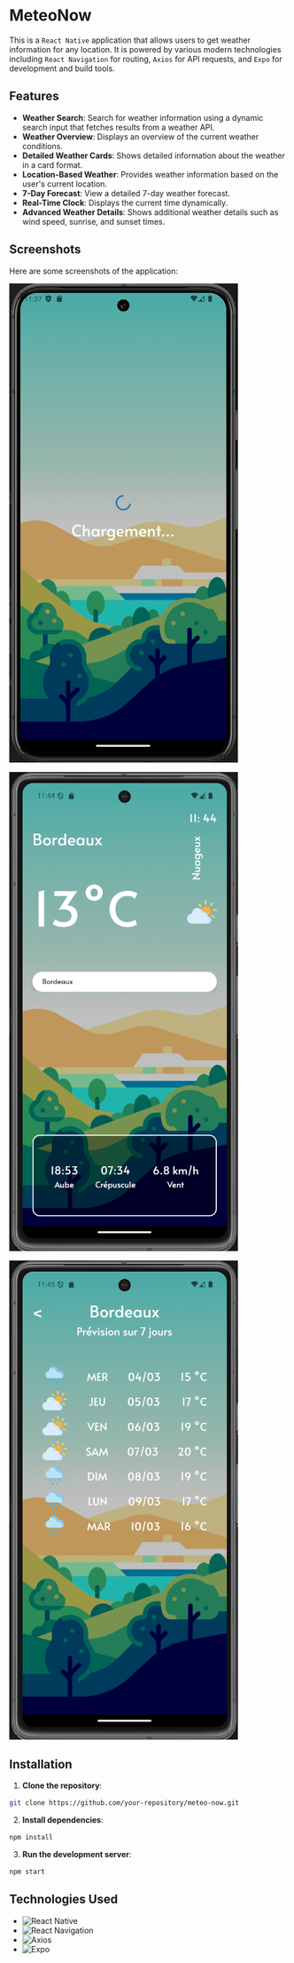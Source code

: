 # MeteoNow

This is a `React Native` application that allows users to get weather information for any location. It is powered by various modern technologies including `React Navigation` for routing, `Axios` for API requests, and `Expo` for development and build tools.

## Features

- **Weather Search**: Search for weather information using a dynamic search input that fetches results from a weather API.
- **Weather Overview**: Displays an overview of the current weather conditions.
- **Detailed Weather Cards**: Shows detailed information about the weather in a card format.
- **Location-Based Weather**: Provides weather information based on the user's current location.
- **7-Day Forecast**: View a detailed 7-day weather forecast.
- **Real-Time Clock**: Displays the current time dynamically.
- **Advanced Weather Details**: Shows additional weather details such as wind speed, sunrise, and sunset times.

## Screenshots

Here are some screenshots of the application:

![Loader](./assets/screens/loader.png)

![Home Screen](./assets/screens/homescreen.png)

![Weather Details](./assets/screens/forecastscreen.png)

## Installation

1. **Clone the repository**:

```bash
git clone https://github.com/your-repository/meteo-now.git
```

2. **Install dependencies**:

```bash
npm install
```

3. **Run the development server**:

```bash
npm start
```

## Technologies Used

- ![React Native](https://img.shields.io/badge/React_Native-%2320232a?style=flat&logo=react&logoColor=%2361DAFB)
- ![React Navigation](https://img.shields.io/badge/React_Navigation-%23000000?style=flat&logo=react-navigation&logoColor=white)
- ![Axios](https://img.shields.io/badge/Axios-%235A29E4?style=flat&logo=axios&logoColor=white)
- ![Expo](https://img.shields.io/badge/Expo-%23000000?style=flat&logo=expo&logoColor=white)
